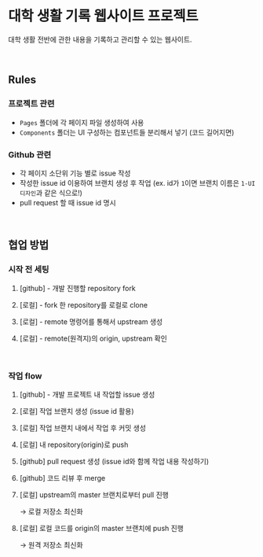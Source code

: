 # 대학 생활 기록 웹사이트 프로젝트

대학 생활 전반에 관한 내용을 기록하고 관리할 수 있는 웹사이트.

<br/>

## Rules

### 프로젝트 관련

- `Pages` 폴더에 각 페이지 파일 생성하여 사용
- `Components` 폴더는 UI 구성하는 컴포넌트들 분리해서 넣기 (코드 길어지면)

### Github 관련

- 각 페이지 소단위 기능 별로 issue 작성
- 작성한 issue id 이용하여 브랜치 생성 후 작업 (ex. id가 `1`이면 브랜치 이름은 `1-UI디자인`과 같은 식으로!)
- pull request 할 때 issue id 명시

<br/>

## 협업 방법

### 시작 전 세팅

1. [github] - 개발 진행할 repository fork

2. [로컬] - fork 한 repository를 로컬로 clone

3. [로컬] - remote 명령어를 통해서 upstream 생성

4. [로컬] - remote(원격지)의 origin, upstream 확인

<br/>

### 작업 flow

1. [github] - 개발 프로젝트 내 작업할 issue 생성

2. [로컬] 작업 브랜치 생성 (issue id 활용)

3. [로컬] 작업 브랜치 내에서 작업 후 커밋 생성

4. [로컬] 내 repository(origin)로 push

5. [github] pull request 생성 (issue id와 함께 작업 내용 작성하기)

6. [github] 코드 리뷰 후 merge

7. [로컬] upstream의 master 브랜치로부터 pull 진행

   → 로컬 저장소 최신화

8. [로컬] 로컬 코드를 origin의 master 브랜치에 push 진행

   → 원격 저장소 최신화
